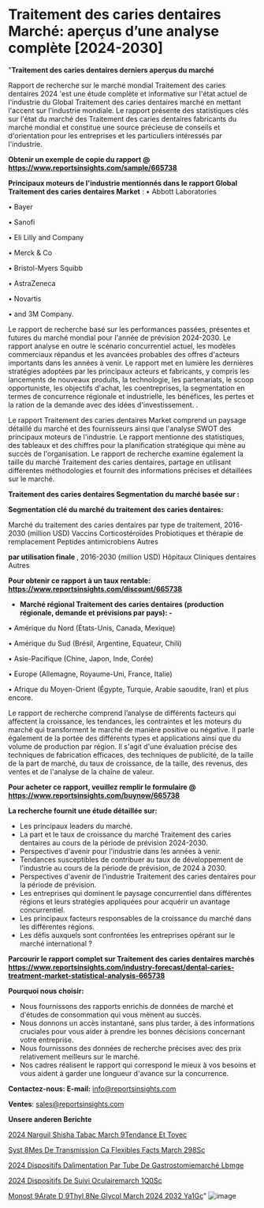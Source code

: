 # Traitement des caries dentaires Marché: aperçus d’une analyse complète [2024-2030]

"<strong>Traitement des caries dentaires derniers aperçus du marché</strong>

Rapport de recherche sur le marché mondial Traitement des caries dentaires 2024 'est une étude complète et informative sur l'état actuel de l'industrie du Global Traitement des caries dentaires marché en mettant l'accent sur l'industrie mondiale. Le rapport présente des statistiques clés sur l'état du marché des Traitement des caries dentaires fabricants du marché mondial et constitue une source précieuse de conseils et d'orientation pour les entreprises et les particuliers intéressés par l'industrie.

<strong>Obtenir un exemple de copie du rapport @ <a href=https://www.reportsinsights.com/sample/665738>https://www.reportsinsights.com/sample/665738</a></strong>

<strong>Principaux moteurs de l'industrie mentionnés dans le rapport Global Traitement des caries dentaires Market</strong> :
• Abbott Laboratories

• Bayer

• Sanofi

• Eli Lilly and Company

• Merck & Co

• Bristol-Myers Squibb

• AstraZeneca

• Novartis

• and 3M Company.

Le rapport de recherche basé sur les performances passées, présentes et futures du marché mondial pour l'année de prévision 2024-2030. Le rapport analyse en outre le scénario concurrentiel actuel, les modèles commerciaux répandus et les avancées probables des offres d'acteurs importants dans les années à venir. Le rapport met en lumière les dernières stratégies adoptées par les principaux acteurs et fabricants, y compris les lancements de nouveaux produits, la technologie, les partenariats, le scoop opportuniste, les objectifs d'achat, les coentreprises, la segmentation en termes de concurrence régionale et industrielle, les bénéfices, les pertes et la ration de la demande avec des idées d'investissement. .

Le rapport Traitement des caries dentaires Market comprend un paysage détaillé du marché et des fournisseurs ainsi que l'analyse SWOT des principaux moteurs de l'industrie. Le rapport mentionne des statistiques, des tableaux et des chiffres pour la planification stratégique qui mène au succès de l'organisation. Le rapport de recherche examine également la taille du marché Traitement des caries dentaires, partage en utilisant différentes méthodologies et fournit des informations précises et détaillées sur le marché.

<strong>Traitement des caries dentaires Segmentation du marché basée sur :</strong>

<strong> Segmentation clé du marché du traitement des caries dentaires: </strong>

Marché du traitement des caries dentaires par type de traitement, 2016-2030 (million USD)
Vaccins
Corticostéroïdes
Probiotiques et thérapie de remplacement
Peptides antimicrobiens
Autres

<strong> par utilisation finale </strong>, 2016-2030 (million USD)
Hôpitaux
Cliniques dentaires
Autres

<strong>Pour obtenir ce rapport à un taux rentable: <a href=https://www.reportsinsights.com/discount/665738>https://www.reportsinsights.com/discount/665738</a></strong>
<ul>
  <li><strong>Marché régional Traitement des caries dentaires (production régionale, demande et prévisions par pays): -</strong></li>
</ul>
• Amérique du Nord (États-Unis, Canada, Mexique)

• Amérique du Sud (Brésil, Argentine, Equateur, Chili)

• Asie-Pacifique (Chine, Japon, Inde, Corée)

• Europe (Allemagne, Royaume-Uni, France, Italie)

• Afrique du Moyen-Orient (Égypte, Turquie, Arabie saoudite, Iran) et plus encore.

Le rapport de recherche comprend l’analyse de différents facteurs qui affectent la croissance, les tendances, les contraintes et les moteurs du marché qui transforment le marché de manière positive ou négative. Il parle également de la portée des différents types et applications ainsi que du volume de production par région. Il s'agit d'une évaluation précise des techniques de fabrication efficaces, des techniques de publicité, de la taille de la part de marché, du taux de croissance, de la taille, des revenus, des ventes et de l'analyse de la chaîne de valeur.

<strong>Pour acheter ce rapport, veuillez remplir le formulaire @   <a href=https://www.reportsinsights.com/buynow/665738>https://www.reportsinsights.com/buynow/665738</a></strong>

<strong>La recherche fournit une étude détaillée sur:</strong>
<ul>
  <li>Les principaux leaders du marché.</li>
  <li>La part et le taux de croissance du marché Traitement des caries dentaires au cours de la période de prévision 2024-2030.</li>
  <li>Perspectives d'avenir pour l'industrie dans les années à venir.</li>
  <li>Tendances susceptibles de contribuer au taux de développement de l'industrie au cours de la période de prévision, de 2024 à 2030.</li>
  <li>Perspectives d'avenir de l'industrie Traitement des caries dentaires pour la période de prévision.</li>
  <li>Les entreprises qui dominent le paysage concurrentiel dans différentes régions et leurs stratégies appliquées pour acquérir un avantage concurrentiel.</li>
  <li>Les principaux facteurs responsables de la croissance du marché dans les différentes régions.</li>
  <li>Les défis auxquels sont confrontées les entreprises opérant sur le marché international ?</li>
</ul>

<strong>Parcourir le rapport complet sur Traitement des caries dentaires marchés <a href=https://www.reportsinsights.com/industry-forecast/dental-caries-treatment-market-statistical-analysis-665738>https://www.reportsinsights.com/industry-forecast/dental-caries-treatment-market-statistical-analysis-665738</a></strong>

<strong>Pourquoi nous choisir:</strong>
<ul>
  <li>Nous fournissons des rapports enrichis de données de marché et d'études de consommation qui vous mènent au succès.</li>
  <li>Nous donnons un accès instantané, sans plus tarder, à des informations cruciales pour vous aider à prendre les bonnes décisions concernant votre entreprise.</li>
  <li>Nous fournissons des données de recherche précises avec des prix relativement meilleurs sur le marché.</li>
  <li>Nos cadres réalisent le rapport qui correspond le mieux à vos besoins et vous aident à garder une longueur d'avance sur la concurrence.</li>
</ul>
<strong>Contactez-nous:
</strong><strong>E-mail:</strong> <a href=mailto:info@reportsinsights.com>info@reportsinsights.com</a>

<strong>Ventes</strong>: <a href=mailto:sales@reportsinsights.com>sales@reportsinsights.com</a>

<strong>Unsere anderen Berichte</strong>

<a href=https://www.linkedin.com/pulse/2024-narguil%C3%A9-shisha-tabac-march%C3%A9tendance-et-toyec/>2024 Narguil Shisha Tabac March 9Tendance Et Toyec</a>

<a href=https://www.linkedin.com/pulse/syst%C3%A8mes-de-transmission-ca-flexibles-facts-march%C3%A9-298sc/>Syst 8Mes De Transmission Ca Flexibles Facts March 298Sc</a>

<a href=https://www.linkedin.com/pulse/2024-dispositifs-dalimentation-par-tube-de-gastrostomiemarché-lbmge/>2024 Dispositifs Dalimentation Par Tube De Gastrostomiemarché Lbmge</a>

<a href=https://www.linkedin.com/pulse/2024-dispositifs-de-suivi-oculairemarch%C3%A9-1q0sc/>2024 Dispositifs De Suivi Oculairemarch 1Q0Sc</a>

<a href=https://www.linkedin.com/pulse/monost%C3%A9arate-d%C3%A9thyl%C3%A8ne-glycol-march%C3%A9-2024-2032-ya1gc/>Monost 9Arate D 9Thyl 8Ne Glycol March 2024 2032 Ya1Gc</a>"
![image](https://github.com/daminid12/RImarketdynamics/assets/158430485/b0bb1c11-1a0a-40a1-b276-91349cc70250)
